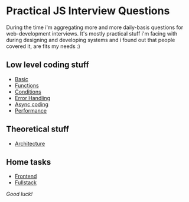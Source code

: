# Practical JS Interview Questions

During the time i'm aggregating more and more daily-basis questions for web-development interviews.
It's mostly practical stuff i'm facing with during designing and developing systems and i found out 
that people covered it, are fits my needs :) 

## Low level coding stuff
        
* [Basic](code/src/basic.js)
* [Functions](code/src/functions.js)
* [Conditions](code/src/conditions.js)
* [Error Handling](code/src/errors.js)
* [Async coding](code/src/async.js)
* [Performance](code/src/performance.js)

## Theoretical stuff

* [Architecture](exams/architecture/README.MD)

## Home tasks

* [Frontend](exams/frontend/README.md)
* [Fullstack](exams/fullstack/README.md)

_Good luck!_

    
        
    
    
    

    